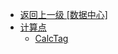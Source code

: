 - [返回上一级 [数据中心]](zh-CN/EdgeLinkStudio/工程管理/工程配置/数据中心/)
- [计算点](zh-CN/EdgeLinkStudio/工程管理/工程配置/数据中心/计算点/)
  - [CalcTag](zh-CN/EdgeLinkStudio/工程管理/工程配置/数据中心/计算点/CalcTag.md)
